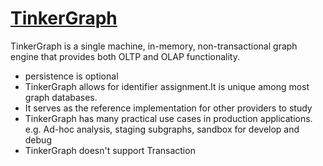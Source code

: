 # [TinkerGraph](https://tinkerpop.apache.org/docs/current/reference/#tinkergraph-gremlin)

TinkerGraph is a single machine, in-memory, non-transactional graph engine that provides both OLTP and OLAP functionality.
- persistence is optional
- TinkerGraph allows for identifier assignment.It is unique among most graph databases.
- It serves as the reference implementation for other providers to study
- TinkerGraph has many practical use cases in production applications. e.g. Ad-hoc analysis, staging subgraphs,  sandbox for develop and debug
- TinkerGraph doesn't support Transaction
